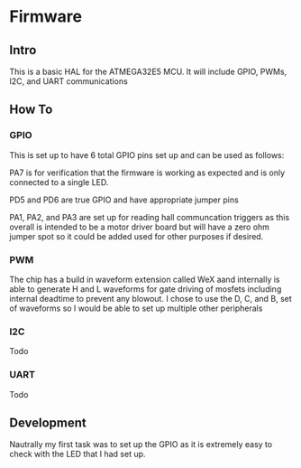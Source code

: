 # Firmware

## Intro
This is a basic HAL for the ATMEGA32E5 MCU. It will include GPIO, PWMs, I2C, and UART communications 

## How To

### GPIO

This is set up to have 6 total GPIO pins set up and can be used as follows:

PA7 is for verification that the firmware is working as expected and is only connected to a single LED.

PD5 and PD6 are true GPIO and have appropriate jumper pins

PA1, PA2, and PA3 are set up for reading hall communcation triggers as this overall is intended to be a motor driver board but will have a zero ohm jumper spot  so it could be added used for other purposes if desired.

### PWM
The chip has a build in waveform extension called WeX aand internally is able to generate H and L waveforms for gate driving of mosfets including internal deadtime to prevent any blowout. I chose to use the D, C, and B, set of waveforms so I would be able to set up multiple other peripherals

### I2C
Todo

### UART
Todo


## Development
Nautrally my first task was to set up the GPIO as it is extremely easy to check with the LED that I had set up.
